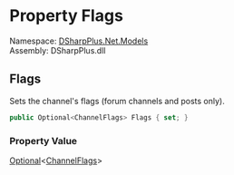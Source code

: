 # Property Flags

Namespace: [DSharpPlus.Net.Models](DSharpPlus.Net.Models.md)  
Assembly: DSharpPlus.dll

## <a id="DSharpPlus_Net_Models_ChannelEditModel_Flags"></a>Flags

<p>Sets the channel's flags (forum channels and posts only).</p>

```csharp
public Optional<ChannelFlags> Flags { set; }
```

### Property Value

[Optional](DSharpPlus.Entities.Optional\-1.md)<[ChannelFlags](DSharpPlus.ChannelFlags.md)\>

